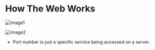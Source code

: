# How The Web Works

![image1](https://user-images.githubusercontent.com/59168713/187623996-035a6999-01bc-40dd-9dab-4fb1551f03df.png)


![image2](https://user-images.githubusercontent.com/59168713/187624114-da3d2a17-d056-4d0d-965e-dce82c33a02f.png)

- Port number is just a specific service being accessed on a server.
